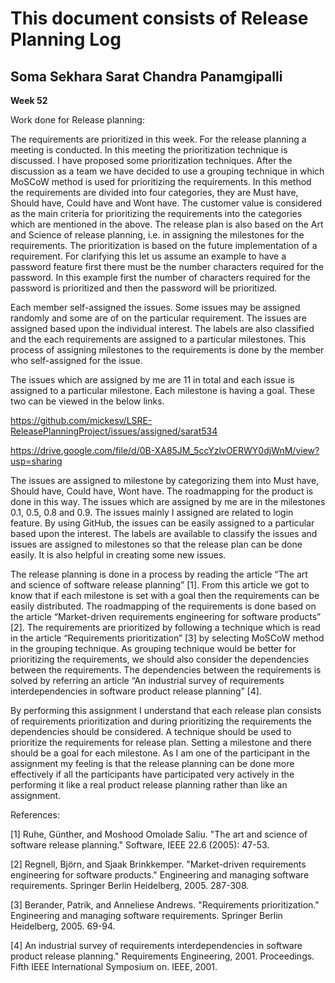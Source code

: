 # This document consists of Release Planning Log

## Soma Sekhara Sarat Chandra Panamgipalli

**Week 52**

Work done for Release planning:

The requirements are prioritized in this week. For the release planning a meeting is conducted. In this meeting the prioritization technique is discussed. I have proposed some prioritization techniques. After the discussion as a team we have decided to use a grouping technique in which MoSCoW method is used for prioritizing the requirements. In this method the requirements are divided into four categories, they are Must have, Should have, Could have and Wont have. The customer value is considered as the main criteria for prioritizing the requirements into the categories which are mentioned in the above. The release plan is also based on the Art and Science of release planning, i.e. in assigning the milestones for the requirements. The prioritization is based on the future implementation of a requirement. For clarifying this let us assume an example to have a password feature first there must be the number characters required for the password. In this example first the number of characters required for the password is prioritized and then the password will be prioritized.

Each member self-assigned the issues. Some issues may be assigned randomly and some are of on the particular requirement. The issues are assigned based upon the individual interest. The labels are also classified and the each requirements are assigned to a particular milestones. This process of assigning milestones to the requirements is done by the member who self-assigned for the issue.

The issues which are assigned by me are 11 in total and each issue is assigned to a particular milestone. Each milestone is having a goal. These two can be viewed in the below links.

https://github.com/mickesv/LSRE-ReleasePlanningProject/issues/assigned/sarat534

https://drive.google.com/file/d/0B-XA85JM_5ccYzlvOERWY0djWnM/view?usp=sharing


The issues are assigned to milestone by categorizing them into Must have, Should have, Could have, Wont have. The roadmapping for the product is done in this way. The issues which are assigned by me are in the milestones 0.1, 0.5, 0.8 and 0.9. The issues mainly I assigned are related to login feature. By using GitHub, the issues can be easily assigned to a particular based upon the interest. The labels are available to classify the issues and issues are assigned to milestones so that the release plan can be done easily. It is also helpful in creating some new issues.


The release planning is done in a process by reading the article “The art and science of software release planning” [1]. From this article we got to know that if each milestone is set with a goal then the requirements can be easily distributed. The roadmapping of the requirements is done based on the article “Market-driven requirements engineering for software products” [2]. The requirements are prioritized by following a technique which is read in the article “Requirements prioritization” [3] by selecting MoSCoW method in the grouping technique. As grouping technique would be better for prioritizing the requirements, we should also consider the dependencies between the requirements. The dependencies between the requirements is solved by referring an article “An industrial survey of requirements interdependencies in software product release planning” [4].


By performing this assignment I understand that each release plan consists of requirements prioritization and during prioritizing the requirements the dependencies should be considered. A technique should be used to prioritize the requirements for release plan. Setting a milestone and there should be a goal for each milestone. As I am one of the participant in the assignment my feeling is that the release planning can be done more effectively if all the participants have participated very actively in the performing it like a real product release planning rather than like an assignment.


References:

[1]	Ruhe, Günther, and Moshood Omolade Saliu. "The art and science of software release 	planning." Software, IEEE 22.6 (2005): 47-53.

[2]	Regnell, Björn, and Sjaak Brinkkemper. "Market-driven requirements engineering for software 	products." Engineering and managing software requirements. Springer Berlin Heidelberg, 	2005. 287-308.

[3]	Berander, Patrik, and Anneliese Andrews. "Requirements prioritization." Engineering and 	managing software requirements. Springer Berlin Heidelberg, 2005. 69-94.

[4]	An industrial survey of requirements interdependencies in software product release 	planning." Requirements Engineering, 2001. Proceedings. Fifth IEEE International Symposium 	on. IEEE, 2001.

